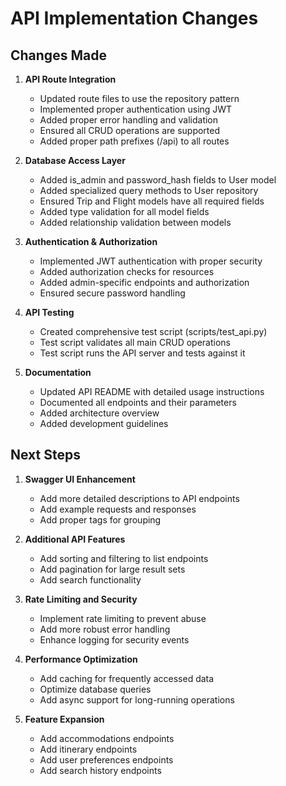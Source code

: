 # API Implementation Changes

## Changes Made

1. **API Route Integration**

   - Updated route files to use the repository pattern
   - Implemented proper authentication using JWT
   - Added proper error handling and validation
   - Ensured all CRUD operations are supported
   - Added proper path prefixes (/api) to all routes

2. **Database Access Layer**

   - Added is_admin and password_hash fields to User model
   - Added specialized query methods to User repository
   - Ensured Trip and Flight models have all required fields
   - Added type validation for all model fields
   - Added relationship validation between models

3. **Authentication & Authorization**

   - Implemented JWT authentication with proper security
   - Added authorization checks for resources
   - Added admin-specific endpoints and authorization
   - Ensured secure password handling

4. **API Testing**

   - Created comprehensive test script (scripts/test_api.py)
   - Test script validates all main CRUD operations
   - Test script runs the API server and tests against it

5. **Documentation**
   - Updated API README with detailed usage instructions
   - Documented all endpoints and their parameters
   - Added architecture overview
   - Added development guidelines

## Next Steps

1. **Swagger UI Enhancement**

   - Add more detailed descriptions to API endpoints
   - Add example requests and responses
   - Add proper tags for grouping

2. **Additional API Features**

   - Add sorting and filtering to list endpoints
   - Add pagination for large result sets
   - Add search functionality

3. **Rate Limiting and Security**

   - Implement rate limiting to prevent abuse
   - Add more robust error handling
   - Enhance logging for security events

4. **Performance Optimization**

   - Add caching for frequently accessed data
   - Optimize database queries
   - Add async support for long-running operations

5. **Feature Expansion**
   - Add accommodations endpoints
   - Add itinerary endpoints
   - Add user preferences endpoints
   - Add search history endpoints
